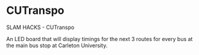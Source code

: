 # CUTranspo

SLAM HACKS - CUTranspo

An LED board that will display timings for the next 3 routes for every bus at the main bus stop at Carleton University.
